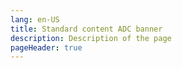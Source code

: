 ```yaml
---
lang: en-US
title: Standard content ADC banner
description: Description of the page
pageHeader: true
---
```


